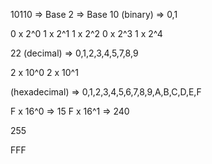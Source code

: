 10110 => Base 2 => Base 10
(binary) => 0,1

0 x 2^0
1 x 2^1
1 x 2^2
0 x 2^3
1 x 2^4

22 (decimal) => 0,1,2,3,4,5,7,8,9

2 x 10^0
2 x 10^1

(hexadecimal) => 0,1,2,3,4,5,6,7,8,9,A,B,C,D,E,F

F x 16^0 => 15
F x 16^1 => 240

255

FFF
